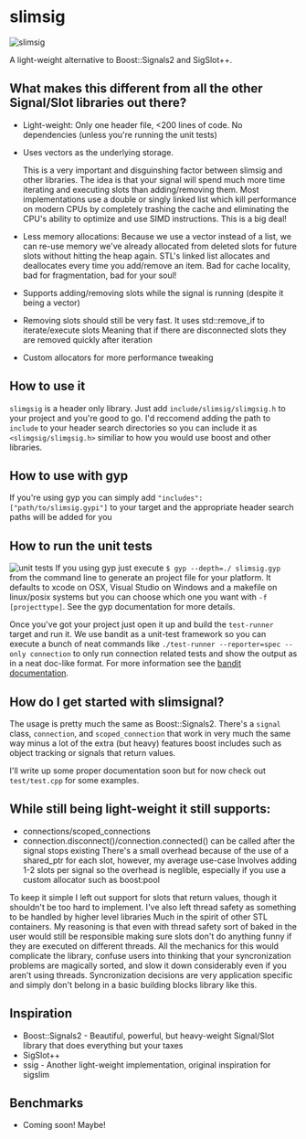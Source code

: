 slimsig
=======
![slimsig](http://i.imgur.com/rpC5pot.png?1)

A light-weight alternative to Boost::Signals2 and SigSlot++.

## What makes this different from all the other Signal/Slot libraries out there?
 - Light-weight: Only one header file, <200 lines of code. No dependencies (unless you're running the unit tests)
 - Uses vectors as the underlying storage.
   
    This is a very important and disguinshing factor between slimsig and other libraries.
    The idea is that your signal will spend much more time iterating and executing slots than adding/removing them.
    Most implementations use a double or singly linked list which kill performance on modern CPUs by completely trashing the cache and eliminating the CPU's ability to optimize and use SIMD instructions. This is a big deal!

 - Less memory allocations: Because we use a vector instead of a list, we can re-use memory we've already allocated from deleted slots for future slots without hitting the heap again. STL's linked list allocates and deallocates every time you add/remove an item. Bad for cache locality, bad for fragmentation, bad for your soul!
 - Supports adding/removing slots while the signal is running (despite it being a vector)
 - Removing slots should still be very fast. It uses std::remove_if to iterate/execute slots
    Meaning that if there are disconnected slots they are removed quickly after iteration
 - Custom allocators for more performance tweaking

## How to use it
`slimgsig` is a header only library. Just add `include/slimsig/slimgsig.h` to your project and you're good to go. I'd reccomend adding the path to `include` to your header search directories so you can include it as `<slimgsig/slimgsig.h>` similiar to how you would use boost and other libraries.

## How to use with gyp
If you're using gyp you can simply add `"includes": ["path/to/slimsig.gypi"]` to your target and the appropriate header search paths will be added for you

## How to run the unit tests
![unit tests](http://i.imgur.com/5AriT6o.png)
If you using gyp just execute `$ gyp --depth=./ slimsig.gyp` from the command line to generate an project file for your platform. It defaults to xcode on OSX, Visual Studio on Windows and a makefile on linux/posix systems but you can choose which one you want with `-f [projecttype]`. See the gyp documentation for more details.

Once you've got your project just open it up and build the `test-runner` target and run it. We use bandit as a unit-test framework so you can execute a bunch of neat commands like `./test-runner --reporter=spec --only connection` to only run connection related tests and show the output as in a neat doc-like format. For more information see the [bandit documentation](http://banditcpp.org/).

## How do I get started with slimsignal? 
The usage is pretty much the same as Boost::Signals2. There's a `signal` class, `connection`, and `scoped_connection` that work in very much the same way minus a lot of the extra (but heavy) features boost includes such as object tracking or signals that return values.

I'll write up some proper documentation soon but for now check out `test/test.cpp` for some examples.
 
## While still being light-weight it still supports:
 - connections/scoped_connections
 - connection.disconnect()/connection.connected() can be called after the signal stops existing 
    There's a small overhead because of the use of a shared_ptr for each slot, however, my average use-case
    Involves adding 1-2 slots per signal so the overhead is neglible, especially if you use a custom allocator such as boost:pool

  To keep it simple I left out support for slots that return values, though it shouldn't be too hard to implement.
  I've also left thread safety as something to be handled by higher level libraries
  Much in the spirit of other STL containers. My reasoning is that even with thread safety sort of baked in
  the user would still be responsible making sure slots don't do anything funny if they are executed on different threads.
  All the mechanics for this would complicate the library, confuse users into thinking that your syncronization problems are magically sorted, and slow it down considerably even if you aren't using threads.
 Syncronization decisions are very application specific and simply don't belong in a basic building blocks library like this. 
 
## Inspiration 
- Boost::Signals2 - Beautiful, powerful, but heavy-weight Signal/Slot library that does everything but your taxes
- SigSlot++ 
- ssig - Another light-weight implementation, original inspiration for sigslim

## Benchmarks
- Coming soon! Maybe!
  
 
 

